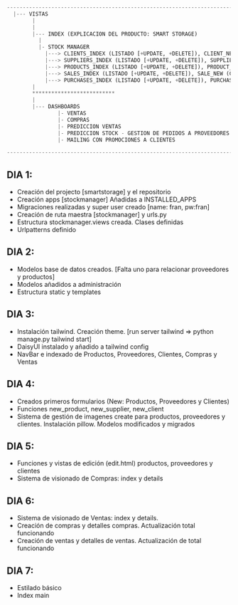 ```python
-------------------------------------------------------------------------
  |--- VISTAS
        |
        |
        |--- INDEX (EXPLICACION DEL PRODUCTO: SMART STORAGE)
          |
          |- STOCK MANAGER
            |---> CLIENTS_INDEX (LISTADO [+UPDATE, +DELETE]), CLIENT_NEW (CREATE), CLIENT_GET(ID)     
            |---> SUPPLIERS_INDEX (LISTADO [+UPDATE, +DELETE]), SUPPLIER_NEW (CREATE), SUPPLIER_GET(ID)
            |---> PRODUCTS_INDEX (LISTADO [+UPDATE, +DELETE]), PRODUCT_NEW (CREATE), PRODUCT_GET (ID)
            |---> SALES_INDEX (LISTADO [+UPDATE, +DELETE]), SALE_NEW (CREATE), SALE_GET(ID)
            |---> PURCHASES_INDEX (LISTADO [+UPDATE, +DELETE]), PURCHASE_NEW (CREATE), PURCHASE_GET(ID)
        |
        **************************
        |
        |--- DASHBOARDS
                |- VENTAS
                |- COMPRAS
                |- PREDICCION VENTAS 
                |- PREDICCION STOCK - GESTION DE PEDIDOS A PROVEEDORES (MAIL) 
                |- MAILING CON PROMOCIONES A CLIENTES

---------------------------------------------------------------------------
```

## DIA 1:
  - Creación del projecto [smartstorage] y el repositorio
  - Creación apps [stockmanager] Añadidas a INSTALLED_APPS
  - Migraciones realizadas y super user creado [name: fran, pw:fran]
  - Creación de ruta maestra [stockmanager] y urls.py 
  - Estructura stockmanager.views creada. Clases definidas
  - Urlpatterns definido

## DIA 2:
  - Modelos base de datos creados. [Falta uno para relacionar proveedores y productos]
  - Modelos añadidos a administración
  - Estructura static y templates

## DIA 3:
  - Instalación tailwind. Creación theme. [run server tailwind => python manage.py tailwind start]
  - DaisyUI instalado y añadido a tailwind config
  - NavBar e indexado de Productos, Proveedores, Clientes, Compras y Ventas

## DIA 4:
  - Creados primeros formularios (New: Productos, Proveedores y Clientes)
  - Funciones new_product, new_supplier, new_client
  - Sistema de gestión de imagenes create para productos, proveedores y clientes. Instalación pillow. Modelos modificados y migrados

## DIA 5:
  - Funciones y vistas de edición (edit.html) productos, proveedores y clientes
  - Sistema de visionado de Compras: index y details

## DIA 6:
  - Sistema de visionado de Ventas: index y details.
  - Creación de compras y detalles compras. Actualización total funcionando
  - Creación de ventas y detalles de ventas. Actualización de total funcionando

## DIA 7:
  - Estilado básico
  - Index main


  